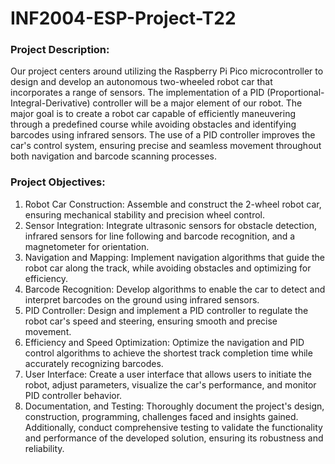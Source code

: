 # INF2004-ESP-Project-T22
### Project Description:
Our project centers around utilizing the Raspberry Pi Pico microcontroller to design and develop an autonomous two-wheeled robot car that incorporates a range of sensors. The implementation of a PID (Proportional-Integral-Derivative) controller will be a major element of our robot. The major goal is to create a robot car capable of efficiently maneuvering through a predefined course while avoiding obstacles and identifying barcodes using infrared sensors. The use of a PID controller improves the car's control system, ensuring precise and seamless movement throughout both navigation and barcode scanning processes. 

### Project Objectives:
1. Robot Car Construction: Assemble and construct the 2-wheel robot car, ensuring mechanical stability and precision wheel control.
2. Sensor Integration: Integrate ultrasonic sensors for obstacle detection, infrared sensors for line following and barcode recognition, and a magnetometer for orientation.
3. Navigation and Mapping: Implement navigation algorithms that guide the robot car along the track, while avoiding obstacles and optimizing for efficiency.
4. Barcode Recognition: Develop algorithms to enable the car to detect and interpret barcodes on the ground using infrared sensors.
5. PID Controller: Design and implement a PID controller to regulate the robot car's speed and steering, ensuring smooth and precise movement.
6. Efficiency and Speed Optimization: Optimize the navigation and PID control algorithms to achieve the shortest track completion time while accurately recognizing barcodes.
7. User Interface: Create a user interface that allows users to initiate the robot, adjust parameters, visualize the car's performance, and monitor PID controller behavior.
8. Documentation, and Testing: Thoroughly document the project's design, construction, programming, challenges faced and insights gained. Additionally,
conduct comprehensive testing to validate the functionality and performance of the developed solution, ensuring its robustness and reliability.

